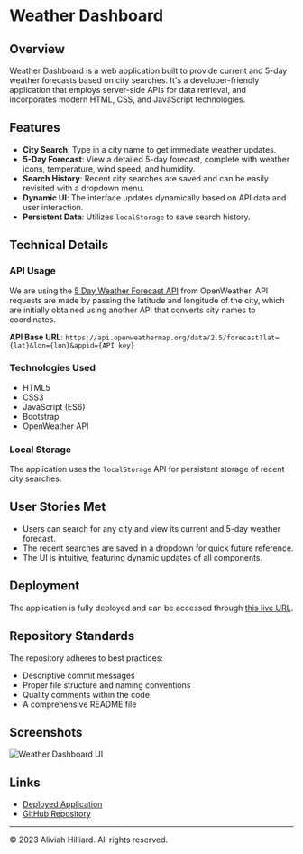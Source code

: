# Weather Dashboard

## Overview

Weather Dashboard is a web application built to provide current and 5-day weather forecasts based on city searches. It's a developer-friendly application that employs server-side APIs for data retrieval, and incorporates modern HTML, CSS, and JavaScript technologies.

## Features

- **City Search**: Type in a city name to get immediate weather updates.
- **5-Day Forecast**: View a detailed 5-day forecast, complete with weather icons, temperature, wind speed, and humidity.
- **Search History**: Recent city searches are saved and can be easily revisited with a dropdown menu.
- **Dynamic UI**: The interface updates dynamically based on API data and user interaction.
- **Persistent Data**: Utilizes `localStorage` to save search history.

## Technical Details

### API Usage

We are using the [5 Day Weather Forecast API](https://openweathermap.org/forecast5) from OpenWeather. API requests are made by passing the latitude and longitude of the city, which are initially obtained using another API that converts city names to coordinates.

**API Base URL**: `https://api.openweathermap.org/data/2.5/forecast?lat={lat}&lon={lon}&appid={API key}`

### Technologies Used

- HTML5
- CSS3
- JavaScript (ES6)
- Bootstrap
- OpenWeather API

### Local Storage

The application uses the `localStorage` API for persistent storage of recent city searches.

## User Stories Met

- Users can search for any city and view its current and 5-day weather forecast.
- The recent searches are saved in a dropdown for quick future reference.
- The UI is intuitive, featuring dynamic updates of all components.

## Deployment

The application is fully deployed and can be accessed through [this live URL](#).

## Repository Standards

The repository adheres to best practices:
  - Descriptive commit messages
  - Proper file structure and naming conventions
  - Quality comments within the code
  - A comprehensive README file

## Screenshots

![Weather Dashboard UI](./Assets/weather-dashboard-ui.png)

## Links

- [Deployed Application](#)
- [GitHub Repository](#)

---

&copy; 2023 Aliviah Hilliard. All rights reserved.
